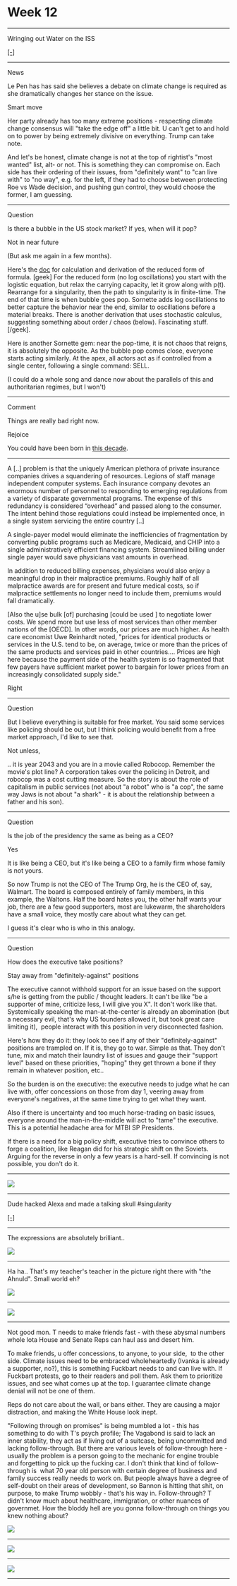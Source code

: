 # Week 12

---

Wringing out Water on the ISS

[[-]](https://youtu.be/o8TssbmY-GM)

---

News

Le Pen has has said she believes a debate on climate change is
required as she dramatically changes her stance on the issue.

Smart move

Her party already has too many extreme positions - respecting climate
change consensus will "take the edge off" a little bit. U can't get to
and hold on to power by being extremely divisive on everything. Trump
can take note.

And let's be honest, climate change is not at the top of rightist's
"most wanted" list, alt- or not. This is something they can compromise
on. Each side has their ordering of their issues, from "definitely
want" to "can live with" to "no way", e.g. for the left, if they had
to choose between protecting Roe vs Wade decision, and pushing gun
control, they would choose the former, I am guessing.

---

Question

Is there a bubble in the US stock market? If yes, when will it pop? 

Not in near future

(But ask me again in a few months).

<a name="sornette"/>

Here's the [doc](../../2017/03/bubble_nb.html) for calculation and
derivation of the reduced form of formula. [geek] For the reduced form
(no log oscillations) you start with the logistic equation, but relax
the carrying capacity, let it grow along with p(t). Rearrange for a
singularity, then the path to singularity is in finite-time. The end
of that time is when bubble goes pop. Sornette adds log oscillations
to better capture the behavior near the end, similar to oscillations
before a material breaks. There is another derivation that uses
stochastic calculus, suggesting something about order / chaos
(below). Fascinating stuff. [/geek].

Here is another Sornette gem: near the pop-time, it is not chaos that
reigns, it is absolutely the opposite. As the bubble pop comes close,
everyone starts acting similarly. At the apex, all actors act as if
controlled from a single center, following a single command: SELL.

(I could do a whole song and dance now about the parallels of this and
authoritarian regimes, but I won't)

---

Comment

Things are really bad right now.

Rejoice

You could have been born in [this decade](https://youtu.be/EmCkG-3oQAs?t=52).

---

A [..] problem is that the uniquely American plethora of private
insurance companies drives a squandering of resources. Legions of
staff manage independent computer systems. Each insurance company
devotes an enormous number of personnel to responding to emerging
regulations from a variety of disparate governmental programs. The
expense of this redundancy is considered “overhead” and passed along
to the consumer. The intent behind those regulations could instead be
implemented once, in a single system servicing the entire country [..]

A single-payer model would eliminate the inefficiencies of
fragmentation by converting public programs such as Medicare,
Medicaid, and CHIP into a single administratively efficient financing
system. Streamlined billing under single payer would save physicians
vast amounts in overhead.

In addition to reduced billing expenses, physicians would also enjoy a
meaningful drop in their malpractice premiums. Roughly half of all
malpractice awards are for present and future medical costs, so if
malpractice settlements no longer need to include them, premiums would
fall dramatically.

[Also the u]se bulk [of] purchasing [could be used ] to negotiate
lower costs. We spend more but use less of most services than other
member nations of the [OECD]. In other words, our prices are much
higher. As health care economist Uwe Reinhardt noted, "prices for
identical products or services in the U.S. tend to be, on average,
twice or more than the prices of the same products and services paid
in other countries…. Prices are high here because the payment side of
the health system is so fragmented that few payers have sufficient
market power to bargain for lower prices from an increasingly
consolidated supply side."

Right

---

Question

But I believe everything is suitable for free market. You said some
services like policing should be out, but I think policing would
benefit from a free market approach, I'd like to see that.

Not unless,

.. it is year 2043 and you are in a movie called Robocop. Remember the
movie's plot line? A corporation takes over the policing in Detroit,
and robocop was a cost cutting measure. So the story is about the role
of capitalism in public services (not about "a robot" who is "a cop",
the same way Jaws is not about "a shark" - it is about the
relationship between a father and his son).

---

Question

Is the job of the presidency the same as being as a CEO?

Yes

It is like being a CEO, but it's like being a CEO to a family firm
whose family is not yours.

So now Trump is not the CEO of The Trump Org, he is the CEO of, say,
Walmart. The board is composed entirely of family members, in this
example, the Waltons. Half the board hates you, the other half wants
your job, there are a few good supporters, most are lukewarm, the
shareholders have a small voice, they mostly care about what they can
get.

I guess it's clear who is who in this analogy.

---

Question

How does the executive take positions?

Stay away from "definitely-against" positions

The executive cannot withhold support for an issue based on the
support s/he is getting from the public / thought leaders. It can't be
like "be a supporter of mine, criticize less, I will give you X". It
don't work like that. Systemically speaking the man-at-the-center is
already an abomination (but a necessary evil, that's why US founders
allowed it, but took great care limiting it),  people interact with
this position in very disconnected fashion.

Here's how they do it: they look to see if any of their
"definitely-against" positions are trampled on. If it is, they go to
war. Simple as that. They don't tune, mix and match their laundry list
of issues and gauge their "support level" based on these priorities,
"hoping" they get thrown a bone if they remain in whatever position,
etc..

So the burden is on the executive: the executive needs to judge what
he can live with, offer concessions on those from day 1, veering away
from everyone's negatives, at the same time trying to get what they
want.

Also if there is uncertainty and too much horse-trading on basic
issues, everyone around the man-in-the-middle will act to "tame" the
executive. This is a potential headache area for MTBI SP Presidents.

If there is a need for a big policy shift, executive tries to convince
others to forge a coalition, like Reagan did for his strategic shift
on the Soviets. Arguing for the reverse in only a few years is a
hard-sell. If convincing is not possible, you don't do it.

---

![](51-41.png)

---

Dude hacked Alexa and made a talking skull \#singularity

[[-]](https://youtu.be/3Nss_2_rwdE)

---

The expressions are absolutely brilliant.. 

![](58b644df27000020007d735a.jpeg)

---

Ha ha.. That's my teacher's teacher in the picture right there with
"the Ahnuld". Small world eh?

![](41-50.png)

---

![](C6XFhXiXMAAKlLA.jpg)

---

Not good mon. T needs to make friends fast - with these abysmal numbers whole lota House and Senate Reps can haul ass and desert him.

To make friends, u offer concessions, to anyone, to your side,  to the other side. Climate issues need to be embraced wholeheartedly (Ivanka is already a supporter, no?), this is something Fuckbart needs to and can live with. If Fuckbart protests, go to their readers and poll them. Ask them to prioritize issues, and see what comes up at the top. I guarantee climate change denial will not be one of them.

Reps do not care about the wall, or bans either. They are causing a major distraction, and making the White House look inept.

"Following through on promises" is being mumbled a lot - this has something to do with T's psych profile; The Vagabond is said to lack an inner stability, they act as if living out of a suitcase, being uncommitted and lacking follow-through. But there are various levels of follow-through here - usually the problem is a person going to the mechanic for engine trouble and forgetting to pick up the fucking car. I don't think that kind of follow-through is  what 70 year old person with certain degree of business and family success really needs to work on. But people always have a degree of self-doubt on their areas of development, so Bannon is hitting that shit, on purpose, to make Trump wobbly - that's his way in. Follow-through? T didn't know much about healthcare, immigration, or other nuances of governmet. How the bloddy hell are you gonna follow-through on things you knew nothing about?

![](15-25.png)

---

![](10-05.png)

---

![](29-18.png)

---


